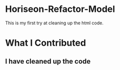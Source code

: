 # Horiseon-Refactor-Model
This is my first try at cleaning up the html code.
# What I Contributed
## I have cleaned up the code

